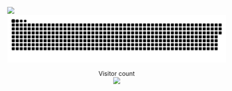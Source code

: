 


![](https://media0.giphy.com/media/IoZDK4acSaiaEovaz9/giphy.gif)
<a href=#><img src="contributions.svg"></a>

<p align="center"> 
  Visitor count<br>
  <img src="https://profile-counter.glitch.me/0xAymane/count.svg" />
</p>
